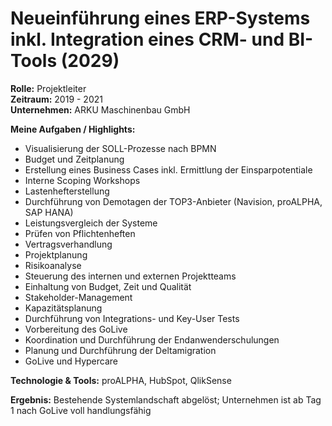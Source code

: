 # Neueinführung eines ERP-Systems inkl. Integration eines CRM- und BI-Tools (2029)

**Rolle:** Projektleiter  
**Zeitraum:** 2019 - 2021  
**Unternehmen:** ARKU Maschinenbau GmbH

**Meine Aufgaben / Highlights:**
-	Visualisierung der SOLL-Prozesse nach BPMN
-	Budget und Zeitplanung
-	Erstellung eines Business Cases inkl. Ermittlung der Einsparpotentiale
-	Interne Scoping Workshops
-	Lastenhefterstellung
-	Durchführung von Demotagen der TOP3-Anbieter (Navision, proALPHA, SAP HANA)
-	Leistungsvergleich der Systeme
-	Prüfen von Pflichtenheften
-	Vertragsverhandlung
-	Projektplanung
-	Risikoanalyse
-	Steuerung des internen und externen Projektteams
-	Einhaltung von Budget, Zeit und Qualität
-	Stakeholder-Management
-	Kapazitätsplanung
-	Durchführung von Integrations- und Key-User Tests
-	Vorbereitung des GoLive
-	Koordination und Durchführung der Endanwenderschulungen
-	Planung und Durchführung der Deltamigration
-	GoLive und Hypercare

**Technologie & Tools:** proALPHA, HubSpot, QlikSense

**Ergebnis:** Bestehende Systemlandschaft abgelöst; Unternehmen ist ab Tag 1 nach GoLive voll handlungsfähig
